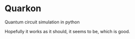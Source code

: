 # Quarkon
Quantum circuit simulation in python

Hopefully it works as it should, it seems to be, which is good.
